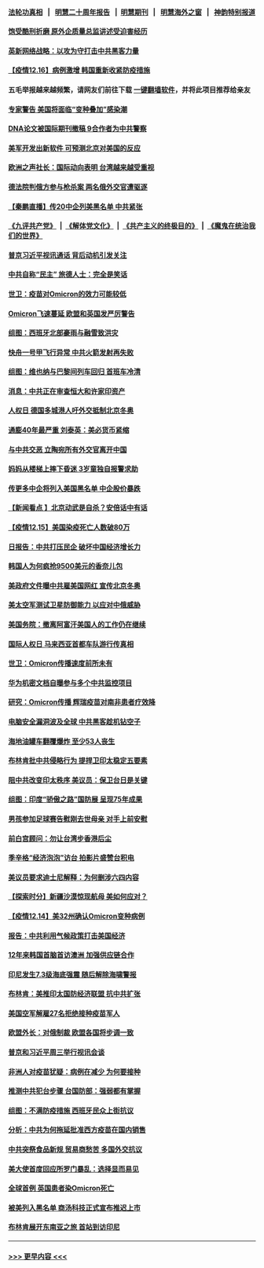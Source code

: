 #### [法轮功真相](https://github.com/gfw-breaker/truth/blob/master/README.md?t=0) &nbsp;&nbsp;|&nbsp;&nbsp; [明慧二十周年报告](https://github.com/gfw-breaker/mh-reports/blob/master/README.md?t=0) &nbsp;&nbsp;|&nbsp;&nbsp;[明慧期刊](https://github.com/gfw-breaker/mh-qikan) &nbsp;&nbsp;|&nbsp;&nbsp; [明慧海外之窗](https://github.com/gfw-breaker/mh-news/blob/master/README.md?t=0) &nbsp;&nbsp;|&nbsp;&nbsp; [神韵特别报道](https://github.com/gfw-breaker/mh-news/blob/master/shenyun.md?t=0)
#### [饱受酷刑折磨 原外企质量总监讲述受迫害经历](../pages/nsc418/n13438937.md?t=12162350) 
#### [英新网络战略：以攻为守打击中共黑客力量](../pages/nsc418/n13441365.md?t=12162350) 
#### [【疫情12.16】病例激增 韩国重新收紧防疫措施](../pages/nsc418/n13441168.md?t=12162350) 
#### 五毛举报越来越频繁，请网友们前往下载 [一键翻墙软件](https://github.com/gfw-breaker/ssr-accounts)，并将此项目推荐给亲友
#### [专家警告 美国将面临“变种叠加”感染潮](../pages/nsc418/n13440923.md?t=12162350) 
#### [DNA论文被国际期刊撤稿 9合作者为中共警察](../pages/nsc418/n13440430.md?t=12162350) 
#### [美军开发出新软件 可预测北京对美国的反应](../pages/nsc418/n13440450.md?t=12162350) 
#### [欧洲之声社长：国际动向表明 台湾越来越受重视](../pages/nsc418/n13439396.md?t=12162350) 
#### [德法院判俄方参与枪杀案 两名俄外交官遭驱逐](../pages/nsc418/n13439813.md?t=12162350) 
#### [【秦鹏直播】传20中企列美黑名单 中共紧张](../pages/nsc418/n13439979.md?t=12162350) 
#### [《九评共产党》](https://github.com/begood0513/9ping.md/blob/master/README.md) &nbsp;|&nbsp; [《解体党文化》](../../../../jtdwh.md/blob/master/README.md)  &nbsp;|&nbsp; [《共产主义的终极目的》](../../../../gczydzjmd.md/blob/master/README.md) &nbsp;|&nbsp; [《魔鬼在统治我们的世界》](../../../../mgztzwmdsj.md/blob/master/README.md) 
#### [普京习近平视讯通话 背后动机引发关注](../pages/nsc418/n13439620.md?t=12162350) 
#### [中共自称“民主” 旅德人士：完全是笑话](../pages/nsc418/n13439402.md?t=12162350) 
#### [世卫：疫苗对Omicron的效力可能较低](../pages/nsc418/n13439483.md?t=12162350) 
#### [Omicron飞速蔓延 欧盟和英国发严厉警告](../pages/nsc418/n13439566.md?t=12162350) 
#### [组图：西班牙北部豪雨与融雪致洪灾](../pages/nsc418/n13438587.md?t=12162350) 
#### [快舟一号甲飞行异常 中共火箭发射再失败](../pages/nsc418/n13439480.md?t=12162350) 
#### [组图：维也纳与巴黎间列车回归 首班车冷清](../pages/nsc418/n13438873.md?t=12162350) 
#### [消息：中共正在审查恒大和许家印资产](../pages/nsc418/n13439392.md?t=12162350) 
#### [人权日 德国多城港人吁外交抵制北京冬奥](../pages/nsc418/n13439111.md?t=12162350) 
#### [通膨40年最严重 刘泰英：美必货币紧缩](../pages/nsc418/n13439168.md?t=12162350) 
#### [与中共交恶 立陶宛所有外交官离开中国](../pages/nsc418/n13439043.md?t=12162350) 
#### [妈妈从楼梯上摔下昏迷 3岁童独自报警求助](../pages/nsc418/n13437815.md?t=12162350) 
#### [传更多中企将列入美国黑名单 中企股价暴跌](../pages/nsc418/n13438939.md?t=12162350) 
#### [【新闻看点 】北京动武是自杀？安倍话中有话](../pages/nsc418/n13437477.md?t=12162350) 
#### [【疫情12.15】美国染疫死亡人数破80万](../pages/nsc418/n13438747.md?t=12162350) 
#### [日报告：中共打压民企 破坏中国经济增长力](../pages/nsc418/n13438505.md?t=12162350) 
#### [韩国人为何疯抢9500美元的香奈儿包](../pages/nsc418/n13437952.md?t=12162350) 
#### [美政府文件曝中共雇美国网红 宣传北京冬奥](../pages/nsc418/n13437950.md?t=12162350) 
#### [美太空军测试卫星防御能力 以应对中俄威胁](../pages/nsc418/n13437529.md?t=12162350) 
#### [美国务院：撤离阿富汗美国人的工作仍在继续](../pages/nsc418/n13437534.md?t=12162350) 
#### [国际人权日 马来西亚首都车队游行传真相](../pages/nsc418/n13438606.md?t=12162350) 
#### [世卫：Omicron传播速度前所未有](../pages/nsc418/n13437495.md?t=12162350) 
#### [华为机密文档自曝参与多个中共监控项目](../pages/nsc418/n13437261.md?t=12162350) 
#### [研究：Omicron传播 辉瑞疫苗对南非患者疗效降](../pages/nsc418/n13437082.md?t=12162350) 
#### [电脑安全漏洞波及全球 中共黑客趁机钻空子](../pages/nsc418/n13436792.md?t=12162350) 
#### [海地油罐车翻覆爆炸 至少53人丧生](../pages/nsc418/n13437172.md?t=12162350) 
#### [布林肯批中共侵略行为 提捍卫印太稳定五要素](../pages/nsc418/n13436865.md?t=12162350) 
#### [阻中共改变印太秩序 美议员：保卫台日是关键](../pages/nsc418/n13436617.md?t=12162350) 
#### [组图：印度“骄傲之路”国防展 呈现75年成果](../pages/nsc418/n13436580.md?t=12162350) 
#### [男孩参加足球赛告慰刚去世母亲 对手上前安慰](../pages/nsc418/n13436036.md?t=12162350) 
#### [前白宫顾问：勿让台湾步香港后尘](../pages/nsc418/n13436606.md?t=12162350) 
#### [季辛格“经济泡泡”访台 拍影片盛赞台积电](../pages/nsc418/n13436675.md?t=12162350) 
#### [美议员要求迪士尼解释：为何删涉六四内容](../pages/nsc418/n13436537.md?t=12162350) 
#### [【探索时分】新疆沙漠惊现航母 美如何应对？](../pages/nsc418/n13435311.md?t=12162350) 
#### [【疫情12.14】美32州确认Omicron变种病例](../pages/nsc418/n13436106.md?t=12162350) 
#### [报告：中共利用气候政策打击美国经济](../pages/nsc418/n13436251.md?t=12162350) 
#### [12年来韩国首脑首访澳洲 加强供应链合作](../pages/nsc418/n13436313.md?t=12162350) 
#### [印尼发生7.3级海底强震 随后解除海啸警报](../pages/nsc418/n13436198.md?t=12162350) 
#### [布林肯：美推印太国防经济联盟 抗中共扩张](../pages/nsc418/n13435966.md?t=12162350) 
#### [美国空军解雇27名拒绝接种疫苗军人](../pages/nsc418/n13435579.md?t=12162350) 
#### [欧盟外长：对俄制裁 欧盟各国将步调一致](../pages/nsc418/n13435202.md?t=12162350) 
#### [普京和习近平周三举行视讯会谈](../pages/nsc418/n13435313.md?t=12162350) 
#### [非洲人对疫苗犹疑：病例在减少 为何要接种](../pages/nsc418/n13435001.md?t=12162350) 
#### [推测中共犯台步骤 台国防部：强弱都有掌握](../pages/nsc418/n13434563.md?t=12162350) 
#### [组图：不满防疫措施 西班牙民众上街抗议](../pages/nsc418/n13434139.md?t=12162350) 
#### [分析：中共为何拖延批准西方疫苗在国内销售](../pages/nsc418/n13435058.md?t=12162350) 
#### [中共突祭食品新规 贸易商愁苦 多国外交抗议](../pages/nsc418/n13434960.md?t=12162350) 
#### [美大使首度回应所罗门暴乱：选择显而易见](../pages/nsc418/n13434433.md?t=12162350) 
#### [全球首例 英国患者染Omicron死亡](../pages/nsc418/n13434629.md?t=12162350) 
#### [被美列入黑名单 商汤科技正式宣布推迟上市](../pages/nsc418/n13434699.md?t=12162350) 
#### [布林肯展开东南亚之旅 首站到访印尼](../pages/nsc418/n13434758.md?t=12162350) 

----
#### [ >>> 更早内容 <<< ](../indexes/nsc418-earlier.md)
